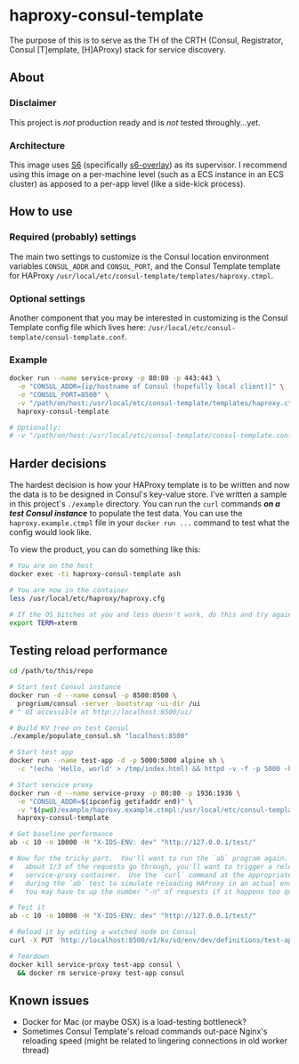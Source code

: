 # haproxy-consul-template
The purpose of this is to serve as the TH of the CRTH (Consul, Registrator, Consul [T]emplate, [H]AProxy) stack for service discovery.

## About
### Disclaimer
This project is _not_ production ready and is _not_ tested throughly...yet.

### Architecture
This image uses [S6](http://skarnet.org/software/s6/) (specifically [s6-overlay](https://github.com/just-containers/s6-overlay)) as its supervisor.  I recommend using this image on a per-machine level (such as a ECS instance in an ECS cluster) as apposed to a per-app level (like a side-kick process).

## How to use
### Required (probably) settings
The main two settings to customize is the  Consul location environment variables `CONSUL_ADDR` and `CONSUL_PORT`, and the Consul Template template for HAProxy `/usr/local/etc/consul-template/templates/haproxy.ctmpl`.

### Optional settings
Another component that you may be interested in customizing is the Consul Template config file which lives here: `/usr/local/etc/consul-template/consul-template.conf`.

### Example
```sh
docker run --name service-proxy -p 80:80 -p 443:443 \
  -e "CONSUL_ADDR=[ip/hostname of Consul (hopefully local client)]" \
  -e "CONSUL_PORT=8500" \
  -v "/path/on/host:/usr/local/etc/consul-template/templates/haproxy.ctmpl:ro" \
  haproxy-consul-template

# Optionally:
# -v "/path/on/host:/usr/local/etc/consul-template/consul-template.conf:ro"
```

## Harder decisions
The hardest decision is how your HAProxy template is to be written and now the data is to be designed in Consul's key-value store.  I've written a sample in this project's `./example` directory.  You can run the `curl` commands _**on a test Consul instance**_ to populate the test data.  You can use the `haproxy.example.ctmpl` file in your `docker run ...` command to test what the config would look like.

To view the product, you can do something like this:
```sh
# You are on the host
docker exec -ti haproxy-consul-template ash

# You are now in the container
less /usr/local/etc/haproxy/haproxy.cfg

# If the OS bitches at you and less doesn't work, do this and try again:
export TERM=xterm
```

## Testing reload performance
```sh
cd /path/to/this/repo

# Start test Consul instance
docker run -d --name consul -p 8500:8500 \
  progrium/consul -server -bootstrap -ui-dir /ui
# ^ UI accessible at http://localhost:8500/ui/

# Build KV tree on test Consul
./example/populate_consul.sh "localhost:8500"

# Start test app
docker run --name test-app -d -p 5000:5000 alpine sh \
  -c "(echo 'Hello, world' > /tmp/index.html) && httpd -v -f -p 5000 -h /tmp/"

# Start service proxy
docker run -d --name service-proxy -p 80:80 -p 1936:1936 \
  -e "CONSUL_ADDR=$(ipconfig getifaddr en0)" \
  -v "$(pwd)/example/haproxy.example.ctmpl:/usr/local/etc/consul-template/templates/haproxy.ctmpl:ro" \
  haproxy-consul-template

# Get baseline performance
ab -c 10 -n 10000 -H "X-IDS-ENV: dev" "http://127.0.0.1/test/"

# Now for the tricky part.  You'll want to run the `ab` program again.  After
#   about 1/3 of the requests go through, you'll want to trigger a reload on the
#   service-proxy container.  Use the `curl` command at the appropriate time
#   during the `ab` test to simulate reloading HAProxy in an actual environment.
#   You may have to up the number "-n" of requests if it happens too quickly.

# Test it
ab -c 10 -n 10000 -H "X-IDS-ENV: dev" "http://127.0.0.1/test/"

# Reload it by editing a watched node on Consul
curl -X PUT 'http://localhost:8500/v1/kv/sd/env/dev/definitions/test-app' --data '{"consumes": ["foo"], "haproxy": {"path": "test"}}'

# Teardown
docker kill service-proxy test-app consul \
  && docker rm service-proxy test-app consul
```

## Known issues
* Docker for Mac (or maybe OSX) is a load-testing bottleneck?
* Sometimes Consul Template's reload commands out-pace Nginx's reloading speed (might be related to lingering connections in old worker thread)
